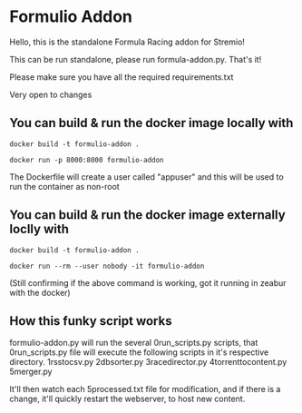 # Formulio Addon
Hello, this is the standalone Formula Racing addon for Stremio!

This can be run standalone, please run formula-addon.py.
That's it!

Please make sure you have all the required requirements.txt

Very open to changes

## You can build & run the docker image locally with
```
docker build -t formulio-addon .
```
```
docker run -p 8000:8000 formulio-addon
```

The Dockerfile will create a user called "appuser" and this will be used to run the container as non-root

## You can build & run the docker image externally loclly with
```
docker build -t formulio-addon .
```
```
docker run --rm --user nobody -it formulio-addon
```

(Still confirming if the above command is working, got it running in zeabur with the docker)


## How this funky script works
formulio-addon.py will run the several 0run_scripts.py scripts, that 0run_scripts.py file will execute the following scripts in it's respective directory.
1rsstocsv.py
2dbsorter.py
3racedirector.py
4torrenttocontent.py
5merger.py

It'll then watch each 5processed.txt file for modification, and if there is a change, it'll quickly restart the webserver, to host new content. 